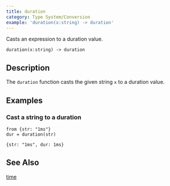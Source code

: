 ```yaml
---
title: duration
category: Type System/Conversion
example: 'duration(x:string) -> duration'
---
```



Casts an expression to a duration value.

```tql
duration(x:string) -> duration
```

## Description

The `duration` function casts the given string `x` to a duration value.

## Examples

### Cast a string to a duration

```tql
from {str: "1ms"}
dur = duration(str)
```

```tql
{str: "1ms", dur: 1ms}
```

## See Also

[time](/reference/functions/time)
